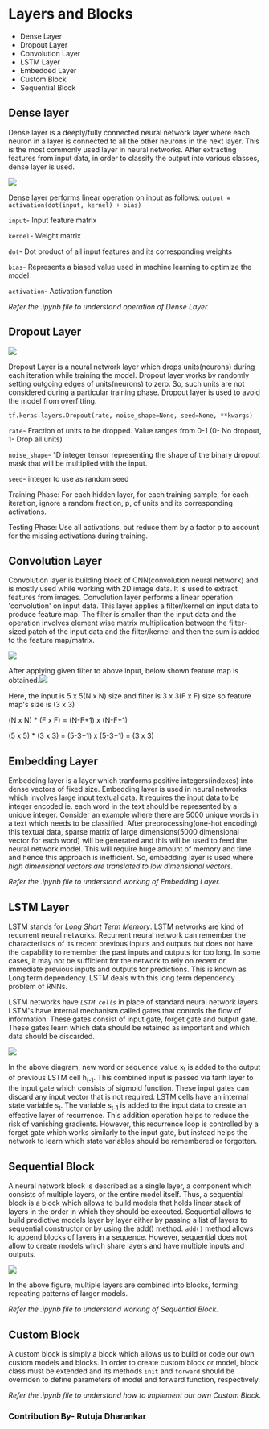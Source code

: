 # Layers and Blocks
* Dense Layer
* Dropout Layer
* Convolution Layer
* LSTM Layer
* Embedded Layer
* Custom Block
* Sequential Block

## Dense layer
Dense layer is a deeply/fully connected neural network layer where each neuron in a layer is connected to all the other neurons in the next layer. This is the most commonly used layer in neural networks.
After extracting features from input data, in order to classify the output into various classes, dense layer is used.

<img src="https://miro.medium.com/max/875/1*eJ36Jpf-DE9q5nKk67xT0Q.jpeg"></img>

Dense layer performs linear operation on input as follows:
`output = activation(dot(input, kernel) + bias)`

`input`- Input feature matrix

`kernel`- Weight matrix

`dot`- Dot product of all input features and its corresponding weights

`bias`- Represents a biased value used in machine learning to optimize the model

`activation`- Activation function

*Refer the .ipynb file to understand operation of Dense Layer.*


## Dropout Layer
<img src="https://jamesmccaffrey.files.wordpress.com/2018/05/neuralnetworkdropoutlayer.jpg"></img>

Dropout Layer is a neural network layer which drops units(neurons) during each iteration while training the model. Dropout layer works by randomly setting outgoing edges of
units(neurons) to zero. So, such units are not considered during a particular training phase.
Dropout layer is used to avoid the model from overfitting.

`tf.keras.layers.Dropout(rate, noise_shape=None, seed=None, **kwargs)`

`rate`- Fraction of units to be dropped. Value ranges from 0-1 (0- No dropout, 1- Drop all units)

`noise_shape`- 1D integer tensor representing the shape of the binary dropout mask that will be multiplied with the input.

`seed`- integer to use as random seed

Training Phase: For each hidden layer, for each training sample, for each iteration, ignore a random fraction, p, of units and its corresponding activations.

Testing Phase: Use all activations, but reduce them by a factor p to account for the missing activations during training.



## Convolution Layer
Convolution layer is building block of CNN(convolution neural network) and is mostly used while working with 2D image data. It is used to extract features from images.
Convolution layer performs a linear operation 'convolution' on input data. This layer applies a filter/kernel on input data to produce feature map. 
The filter is smaller than the input data and the operation involves element wise matrix multiplication between the filter-sized patch of the input data and the filter/kernel
and then the sum is added to the feature map/matrix.

<img src="https://miro.medium.com/max/875/1*cTEp-IvCCUYPTT0QpE3Gjg@2x.png"></img>


After applying given filter to above input, below shown feature map is obtained.<img src="https://miro.medium.com/max/875/1*VVvdh-BUKFh2pwDD0kPeRA@2x.gif"></img>

Here, the input is 5 x 5(N x N) size and filter is 3 x 3(F x F) size so feature map's size is (3 x 3)

(N x N) * (F x F) = (N-F+1) x (N-F+1)

(5 x 5) * (3 x 3) = (5-3+1) x (5-3+1) = (3 x 3)


## Embedding Layer
Embedding layer is a layer which tranforms positive integers(indexes) into dense vectors of fixed size. Embedding layer is used in neural networks which involves large input
textual data.
It requires the input data to be integer encoded ie. each word in the text should be represented by a unique integer.
Consider an example where there are 5000 unique words in a text which needs to be classified. After preprocessing(one-hot encoding) this textual data, sparse matrix of large
dimensions(5000 dimensional vector for each word) will be generated and this will be used to feed the neural network model. This will require huge amount of memory and time and
hence this approach is inefficient. So, embedding layer is used where *high dimensional vectors are translated to low dimensional vectors*.


*Refer the .ipynb file to understand working of Embedding Layer.*
 

## LSTM Layer
LSTM stands for *Long Short Term Memory*. LSTM networks are kind of recurrent neural networks. Recurrent neural network can remember the characteristcs of its recent previous
inputs and outputs but does not have the capability to remember the past inputs and outputs for too long. In some cases, it may not be sufficient for the network to rely on
recent or immediate previous inputs and outputs for predictions. This is known as Long term dependency. LSTM deals with this long term dependency problem of RNNs.

LSTM networks have *`LSTM cells`* in place of standard neural network layers. LSTM's have internal mechanism called gates that controls the flow of information. These gates
consist of input gate, forget gate and output gate. These gates learn which data should be retained as important and which data should be discarded.

<img src="https://i1.wp.com/adventuresinmachinelearning.com/wp-content/uploads/2017/09/LSTM-diagram.png?w=669&ssl=1"></img>

In the above diagram, new word or sequence value x<sub>t</sub> is added to the output of previous LSTM cell h<sub>t-1</sub>. This combined input is passed via tanh layer to
the input gate which consists of sigmoid function. These input gates can discard any input vector that is not required.
LSTM cells have an internal state variable s<sub>t</sub>. The variable s<sub>t-1</sub> is added to the input data to create an effective layer of recurrence. This addition
operation helps to reduce the risk of vanishing gradients. However, this recurrence loop is controlled by a forget gate which works similarly to the input gate, but instead
helps the network to learn which state variables should be remembered or forgotten.


## Sequential Block
A neural network block is described as a single layer, a component which consists of multiple layers, or the entire model itself.
Thus, a sequential block is a block which allows to build models that holds linear stack of layers in the order in which they should be executed. Sequential allows to build
predictive models layer by layer either by passing a list of layers to sequential constructor or by using the add() method. `add()`  method allows to append blocks of layers in
a sequence. However, sequential does not allow to create models which share layers and have multiple inputs and outputs.

<img src="https://d2l.ai/_images/blocks.svg"></img>

In the above figure, multiple layers are combined into blocks, forming repeating patterns of larger models.


*Refer the .ipynb file to understand working of Sequential Block.*


## Custom Block
A custom block is simply a block which allows us to build or code our own custom models and blocks. In order to create custom block or model, block class must be extended and
its methods `init` and `forward` should be overriden to define parameters of model and forward function, respectively.

*Refer the .ipynb file to understand how to implement our own Custom Block.*


### Contribution By- Rutuja Dharankar
